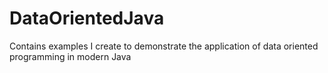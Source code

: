 # DataOrientedJava
Contains examples I create to demonstrate the application of data oriented programming in modern Java
